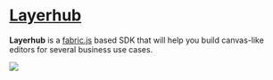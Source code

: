 # [Layerhub](https://github.com/layerhub-io/layerhub-io)

**Layerhub** is a [fabric.js](https://nextjs.org) based SDK that will help you build canvas-like editors for several business use cases.

![](/public/preview.png)
